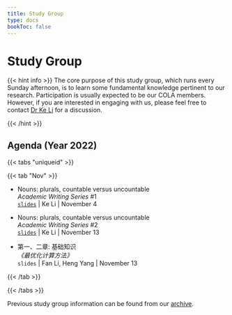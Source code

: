 ```yaml
---
title: Study Group
type: docs
bookToc: false
---
```


# Study Group

<link rel="stylesheet" href="/academicons/academicons-1.9.0/css/academicons.min.css"/>
<link rel="stylesheet" href="https://maxcdn.bootstrapcdn.com/font-awesome/4.4.0/css/font-awesome.min.css">
<head>
<script src='https://kit.fontawesome.com/a076d05399.js' crossorigin='anonymous'></script>
<link rel="stylesheet" href="https://fonts.googleapis.com/icon?family=Material+Icons">
<link rel="stylesheet" href="https://cdnjs.cloudflare.com/ajax/libs/font-awesome/4.7.0/css/font-awesome.min.css">
</head>

{{< hint info >}}
The core purpose of this study group, which runs every Sunday afternoon, is to learn some fundamental knowledge pertinent to our research. Participation is usually expected to be our COLA members. However, if you are interested in engaging with us, please feel free to contact [Dr Ke Li](k.li@exeter.ac.uk) for a discussion.

{{< /hint >}}

## Agenda (Year 2022)

{{< tabs "uniqueid" >}}

{{< tab "Nov" >}}

- Nouns: plurals, countable versus uncountable<br>
_Academic Writing Series_ #1<br>
<i class='fa fa-file-powerpoint-o' style='font-size:16px'></i> [`slides`](https://www.dropbox.com/s/l3s996aar66ftgj/1.pdf?dl=0) | <i class='fa fa-bullhorn' style='font-size:16px'></i> Ke Li | <i class='fa fa-calendar' style='font-size:16px'></i> November 4

- Nouns: plurals, countable versus uncountable<br>
_Academic Writing Series_ #2<br>
<i class='fa fa-file-powerpoint-o' style='font-size:16px'></i> [`slides`](https://www.dropbox.com/s/l3s996aar66ftgj/1.pdf?dl=0) | <i class='fa fa-bullhorn' style='font-size:16px'></i> Ke Li | <i class='fa fa-calendar' style='font-size:16px'></i> November 13

- 第一、二章: 基础知识<br>
_《最优化计算方法》_<br>
<i class='fa fa-file-powerpoint-o' style='font-size:16px'></i> `slides` | <i class='fa fa-bullhorn' style='font-size:16px'></i> Fan Li, Heng Yang | <i class='fa fa-calendar' style='font-size:16px'></i> November 13

{{< /tab >}}

{{< /tabs >}}

<i class='fa fa-archive' style='font-size:19px'></i> Previous study group information can be found from our [archive](/docs/events/archive/archive_study).

